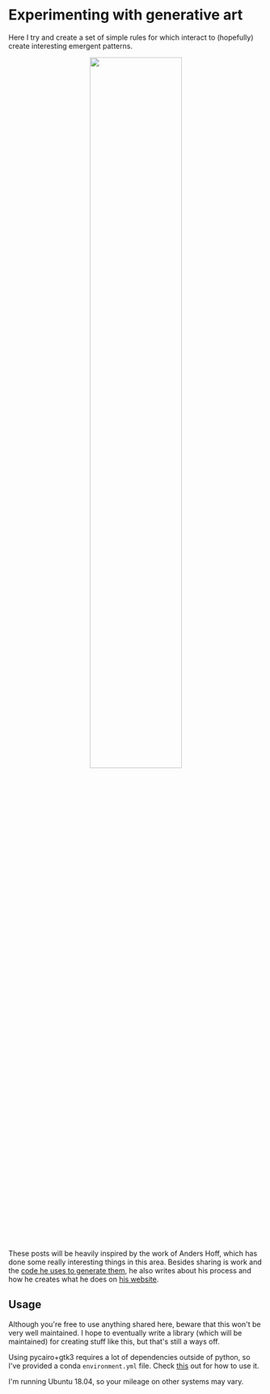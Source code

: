 # Experimenting with generative art

Here I try and create a set of simple rules for which interact to (hopefully) create interesting emergent patterns.

<p align="center">
<img src="examples/20181028-143633-372201-e28dbae-1a67244.png" width="60%">
</p>

These posts will be heavily inspired by the work of Anders Hoff, which has done some really interesting things in this area. Besides sharing is work and the [code he uses to generate them](https://github.com/inconvergent), he also writes about his process and how he creates what he does on [his website](https://inconvergent.net).

## Usage

Although you're free to use anything shared here, beware that this won't be very well maintained. I hope to eventually write a library (which will be maintained) for creating stuff like this, but that's still a ways off.

Using pycairo+gtk3 requires a lot of dependencies outside of python, so I've provided a conda `environment.yml` file. Check [this](https://conda.io/docs/user-guide/tasks/manage-environments.html#sharing-an-environment) out for how to use it.

I'm running Ubuntu 18.04, so your mileage on other systems may vary.
